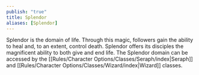 ```yaml
---
publish: "true"
title: Splendor
aliases: [Splendor]
---
```

Splendor is the domain of life. Through this magic, followers gain the ability to heal and, to an extent, control death. Splendor offers its disciples the magnificent ability to both give and end life. The Splendor domain can be accessed by the [[Rules/Character Options/Classes/Seraph/index|Seraph]] and [[Rules/Character Options/Classes/Wizard/index|Wizard]] classes.
